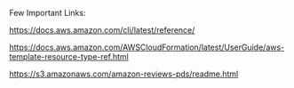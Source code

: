 
Few Important Links:

https://docs.aws.amazon.com/cli/latest/reference/

https://docs.aws.amazon.com/AWSCloudFormation/latest/UserGuide/aws-template-resource-type-ref.html

https://s3.amazonaws.com/amazon-reviews-pds/readme.html
